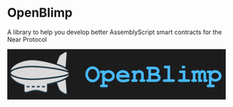 # OpenBlimp
A library to help you develop better AssemblyScript smart contracts for the Near Protocol


![cover](resources/OpenBlimp.png)
